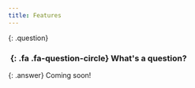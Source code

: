 ```yaml
---
title: Features
---
```


{: .question}
### *&nbsp;*{: .fa .fa-question-circle} What's a question?

{: .answer}
Coming soon!
